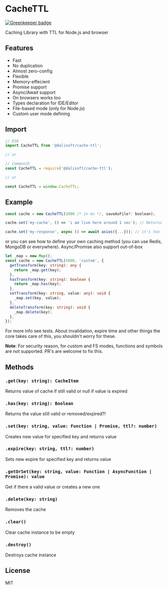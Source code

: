 # CacheTTL

[![Greenkeeper badge](https://badges.greenkeeper.io/dalisoft/cache-ttl.svg)](https://greenkeeper.io/)

Caching Library with TTL for Node.js and browser

## Features

- Fast
- No duplication
- Almost zero-config
- Flexible
- Memory-effecient
- Promise support
- Async/Await support
- On browsers works too
- Types declaration for IDE/Editor
- File-based mode (only for Node.js)
- Custom user mode defining

## Import

```js
// ES6
import CacheTTL from '@dalisoft/cache-ttl';

// or

// CommonJS
const CacheTTL = require('@dalisoft/cache-ttl');

// or

const CacheTTL = window.CacheTTL;
```

## Example

```js
const cache = new CacheTTL(1000 /* in ms */, saveAsFile?: boolean);

cache.set('my-cache', () => 'i am live here around 1 sec'); // Returns String

cache.set('my-response', async () => await axios({...})); // it's too lives here around 1 sec, returns Promise
```

or you can see how to define your own caching method (you can use Redis, MongoDB or everywhere). Async/Promise also support out-of-box

```ts
let _map = new Map();
const cache = new CacheTTL(5000, 'custom', {
  getTransform(key: string): any {
    return _map.get(key);
  },
  hasTransform(key: string): boolean {
    return _map.has(key);
  },
  setTransform(key: string, value: any): void {
    _map.set(key, value);
  },
  deleteTransform(key: string): void {
    _map.delete(key);
  },
});
```

For more info see tests.
About invalidation, expire time and other things the core takes care of this, you shouldn't worry for these.

**Note**: For security reason, for custom and FS modes, functions and symbols are not supported. PR's are welcome to fix this.

## Methods

### `.get(key: string): CacheItem`

Returns value of cache if still valid or null if value is expired

### `.has(key: string): Boolean`

Returns the value still valid or removed/expired?!

### `.set(key: string, value: Function | Promise, ttl?: number)`

Creates new value for specified key and returns value

### `.expire(key: string, ttl?: number)`

Sets new expire for specified key and returns value

### `.getOrSet(key: string, value: Function | AsyncFunction | Promise): value`

Get if there a valid value or creates a new one

### `.delete(key: string)`

Removes the cache

### `.clear()`

Clear cache instance to be empty

### `.destroy()`

Destroys cache instance

## License

MIT
